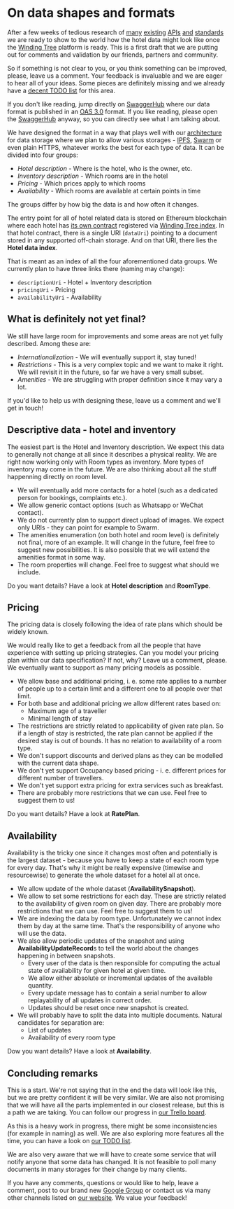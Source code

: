 # On data shapes and formats

After a few weeks of tedious research of [many](https://expediaconnectivity.com/apis/product-management/product-api/reference.html)
[existing](https://connect.booking.com/user_guide/site/en-US/user_guide.html?lang=en)
[APIs](https://developer.sabre.com/sabre_hospitality/apis/soap_apis/hotel/channel_connect/ari)
[and](https://www.htng.org/page/technical_specs?)
[standards](https://schemas.liquid-technologies.com/OpenTravel/2008B/)
we are ready to show to the world how the hotel data might look like once
the [Winding Tree](https://windingtree.com/) platform is ready. This is a first draft
that we are putting out for comments and validation by our friends, partners and community.

So if something is not clear to you, or you think something can be
improved, please, leave us a comment. Your feedback is invaluable and we
are eager to hear all of your ideas. Some pieces are definitely missing
and we already have a [decent TODO list](https://github.com/windingtree/wiki/issues/28)
for this area.

If you don't like reading, jump directly on [SwaggerHub](https://app.swaggerhub.com/apis/windingtree/WTHotelDefinitions/)
where our data format is published in an [OAS 3.0](https://github.com/OAI/OpenAPI-Specification) format.
If you like reading, please open the [SwaggerHub](https://app.swaggerhub.com/apis/windingtree/WTHotelDefinitions/)
anyway, so you can directly see what I am talking about.

We have designed the format in a way that plays well with our
[architecture](https://blog.windingtree.com/hotel-distribution-architecture-49ead97f7cff)
for data storage where we plan to allow various storages - [IPFS](https://ipfs.io/),
[Swarm](http://swarm-guide.readthedocs.io/en/latest/introduction.html)
or even plain HTTPS, whatever works the best for each type of data. It
can be divided into four groups:

- *Hotel description* - Where is the hotel, who is the owner, etc.
- *Inventory description* - Which rooms are in the hotel
- *Pricing* - Which prices apply to which rooms
- *Availability* - Which rooms are available at certain points in time

The groups differ by how big the data is and how often it changes.

The entry point for all of hotel related data is stored on Ethereum blockchain
where each hotel has [its own contract](https://github.com/windingtree/wt-contracts/blob/proposal/next/contracts/hotel/Hotel.sol)
registered via [Winding Tree index](https://github.com/windingtree/wt-contracts/blob/proposal/next/contracts/WTIndex.sol#L63).
In that hotel contract, there is a single URI (`dataUri`) pointing to a document stored in any
supported off-chain storage. And on that URI, there lies the **Hotel data index**.

That is meant as an index of all the four aforementioned data groups. We currently plan
to have three links there (naming may change):

- `descriptionUri` - Hotel + Inventory description
- `pricingUri` - Pricing
- `availabilityUri` - Availability

## What is definitely not yet final?

We still have large room for improvements and some areas are not yet fully described.
Among these are:

- *Internationalization* - We will eventually support it, stay tuned!
- *Restrictions* - This is a very complex topic and we want to make it right.
We will revisit it in the future, so far we have a very small subset.
- *Amenities* - We are struggling with proper definition since it may vary a lot.

If you'd like to help us with designing these, leave us a comment and we'll get in touch!

## Descriptive data - hotel and inventory

The easiest part is the Hotel and Inventory description. We expect this
data to generally not change at all since it describes a physical reality.
We are right now working only with Room types as inventory. More types of
inventory may come in the future. We are also thinking about all the stuff
happenning directly on room level.

- We will eventually add more contacts for a hotel (such as a dedicated person
  for bookings, complaints etc.).
- We allow generic contact options (such as Whatsapp or WeChat contact).
- We do not currently plan to support direct upload of images. We expect only
URIs - they can point for example to Swarm.
- The amenities enumeration (on both hotel and room level) is definitely not
final, more of an example. It will change in the future, feel free to suggest
new possibilities. It is also possible that we will extend the amenities
format in some way.
- The room properties will change. Feel free to suggest what should we include.

Do you want details? Have a look at **Hotel description** and **RoomType**.

## Pricing

The pricing data is closely following the idea of rate plans which should be
widely known.

We would really like to get a feedback from all the people that have experience
with setting up pricing strategies. Can you model your pricing plan within our
data specification? If not, why? Leave us a comment, please. We eventually want
to support as many pricing models as possible.

- We allow base and additional pricing, i. e. some rate applies to a number
of people up to a certain limit and a different one to all people over that
limit.
- For both base and additional pricing we allow different rates based on:
    - Maximum age of a traveller
    - Minimal length of stay
- The restrictions are strictly related to applicability of given rate plan.
So if a length of stay is restricted, the rate plan cannot be applied if the
desired stay is out of bounds. It has no relation to availability of a room
type.
- We don't support discounts and derived plans as they can be modelled with
the current data shape.
- We don't yet support Occupancy based pricing - i. e. different prices for
different number of travellers.
- We don't yet support extra pricing for extra services such as breakfast.
- There are probably more restrictions that we can use. Feel free to suggest
them to us!

Do you want details? Have a look at **RatePlan**.

## Availability

Availability is the tricky one since it changes most often and potentially is
the largest dataset - because you have to keep a state of each room type for every day.
That's why it might be really expensive (timewise and resourcewise) to generate
the whole dataset for a hotel all at once.

- We allow update of the whole dataset (**AvailabilitySnapshot**).
- We allow to set some restrictions for each day. These are strictly related
to the availability of given room on given day. There are probably more restrictions
that we can use. Feel free to suggest them to us!
- We are indexing the data by room type. Unfortunately we cannot index them by day
at the same time. That's the responsibility of anyone who will use the data.
- We also allow periodic updates of the snapshot and using **AvailabilityUpdateRecord**s
to tell the world about the changes happening in between snapshots.
    - Every user of the data is then responsible for computing the actual state
    of availability for given hotel at given time.
    - We allow either absolute or incremental updates of the available quantity.
    - Every update message has to contain a serial number to allow replayability
    of all updates in correct order.
    - Updates should be reset once new snapshot is created.
- We will probably have to split the data into multiple documents. Natural candidates
for separation are:
    - List of updates
    - Availability of every room type

Dow you want details? Have a look at **Availability**.

## Concluding remarks

This is a start. We're not saying that in the end the data will look like this,
but we are pretty confident it will be very similar. We are also not promising
that we will have all the parts implemented in our closest release, but this is a
path we are taking. You can follow our progress in
[our Trello board](https://trello.com/b/ZREEkuOX/winding-tree-work-in-progress).

As this is a heavy work in progress, there might be some inconsistencies (for example
in naming) as well. We are also exploring more features all the time, you can have
a look on [our TODO list](https://github.com/windingtree/wiki/issues/28).

We are also very aware that we will have to create some service that will notify
anyone that some data has changed. It is not feasible to poll many documents in many
storages for their change by many clients.

If you have any comments, questions or would like to help, leave a comment,
post to our brand new [Google Group](https://groups.google.com/forum/#!forum/windingtree)
or contact us via many other channels listed on [our website](https://windingtree.com/).
We value your feedback!

